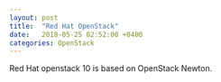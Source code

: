 ```yaml
---
layout: post
title:  "Red Hat OpenStack"
date:   2018-05-25 02:52:00 +0400
categories: OpenStack
---
```

Red Hat openstack 10 is based on OpenStack Newton. 
